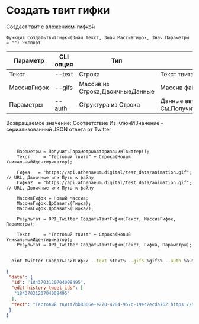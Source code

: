 ﻿---
sidebar_position: 4
---

# Создать твит гифки
 Создает твит с вложением-гифкой



`Функция СоздатьТвитГифки(Знач Текст, Знач МассивГифок, Знач Параметры = "") Экспорт`

  | Параметр | CLI опция | Тип | Назначение |
  |-|-|-|-|
  | Текст | --text | Строка | Текст твита |
  | МассивГифок | --gifs | Массив из Строка,ДвоичныеДанные | Массив файлов гифок |
  | Параметры | --auth | Структура из Строка | Данные авторизации. См.ПолучитьСтандартныеПараметры |

  
  Возвращаемое значение:   Соответствие Из КлючИЗначение - сериализованный JSON ответа от Twitter

<br/>




```bsl title="Пример кода"
    Параметры = ПолучитьПараметрыАвторизацииТвиттер();
    Текст     = "Тестовый твитт" + Строка(Новый УникальныйИдентификатор);

    Гифка   = "https://api.athenaeum.digital/test_data/animation.gif"; // URL, Двоичные или Путь к файлу
    Гифка2  = "https://api.athenaeum.digital/test_data/animation.gif"; // URL, Двоичные или Путь к файлу

    МассивГифок = Новый Массив;
    МассивГифок.Добавить(Гифка);
    МассивГифок.Добавить(Гифка2);

    Результат = OPI_Twitter.СоздатьТвитГифки(Текст, МассивГифок, Параметры);

    Текст     = "Тестовый твитт" + Строка(Новый УникальныйИдентификатор);
    Результат = OPI_Twitter.СоздатьТвитГифки(Текст, Гифка, Параметры);
```



```sh title="Пример команды CLI"
    
  oint twitter СоздатьТвитГифки --text %text% --gifs %gifs% --auth %auth%

```

```json title="Результат"
{
 "data": {
  "id": "1843703120704008495",
  "edit_history_tweet_ids": [
   "1843703120704008495"
  ],
  "text": "Тестовый твитт7bb8366e-e270-4284-957c-19ec2ecda762 https://t.co/eufWFKfOpX"
 }
}
```
